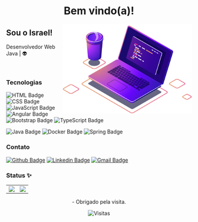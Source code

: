 <h1 align="center">Bem vindo(a)!</h1><img align="right" src="https://github.com/Rubenscode/Rubenscode/blob/main/img/computer.png" width="350"/>

## Sou o Israel!
Desenvolvedor Web Java | :alien:


<br>

### Tecnologias
![HTML Badge](https://img.shields.io/badge/HTML5%20-%23E34F26.svg?&style=plastic&logo=html5&logoColor=white)
![CSS Badge](https://img.shields.io/badge/CSS3%20-%231572B6.svg?&style=plastic&logo=css3&logoColor=white)
![JavaScript Badge](https://img.shields.io/badge/JavaScript-yellow.svg?&style=plastic&logo=javascript&logoColor=white)
![Angular Badge](https://img.shields.io/badge/Angular%20-%23DD0031.svg?&style=plastic&logo=angular&logoColor=white?color=blue)
![Bootstrap Badge](https://img.shields.io/badge/Bootstrap%20-%23563D7C.svg?&style=plastic&logo=bootstrap&logoColor=white)
![TypeScript Badge](https://img.shields.io/badge/TypeScript%20-%23007ACC.svg?&style=plastic&logo=typescript&logoColor=white)

![Java Badge](https://img.shields.io/badge/Java-%23ED8B00.svg?&style=plastic&logo=java&logoColor=white?logoWidth=40)
![Docker Badge](https://img.shields.io/badge/Docker-0FAAFF.svg?&style=plastic&logo=docker&logoColor=white)
![Spring Badge](https://img.shields.io/badge/Spring%20-%236DB33F.svg?&style=plastic&logo=spring&logoColor=white)

### Contato 

[![Github Badge](https://img.shields.io/badge/-Github-000?style=flat-square&logo=Github&logoColor=white&link=https://github.com/Israel0101)](https://github.com/Israel0101)
[![Linkedin Badge](https://img.shields.io/badge/-LinkedIn-blue?style=flat-square&logo=Linkedin&logoColor=white&link=https://www.linkedin.com/in/israel-simplicio/)](https://www.linkedin.com/in/israel-simplicio/)
[![Gmail Badge](https://img.shields.io/badge/-Gmail-c14438?style=flat-square&logo=Gmail&logoColor=white&link=mailto:israelsimplicio0@gmail.com)](mailto:israelsimplicio0@gmail.com)<br>

### Status ✨
<center>
<table>
  <tr>
      <td><img align="left" padding-right="10px" src=https://github-readme-stats.vercel.app/api?username=Israel0101&show_icons=true&theme=buefy></td>
      <td><img align="left" padding-right="10px" src=https://github-readme-stats.vercel.app/api/top-langs/?username=Israel0101&show_icons=true&theme=buefy&layout=compact></td>
  </tr>  
</table>
</center>



<p align="center">- Obrigado pela visita.</p>
<p align="center"><img src="https://visitor-badge.glitch.me/badge?page_id=Israel0101" alt="Visitas"></p>


